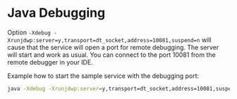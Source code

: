 # Java Debugging

Option `-Xdebug -Xrunjdwp:server=y,transport=dt_socket,address=10081,suspend=n` will cause that the service will open a port for remote debugging. The server will start and work as usual. You can connect to the port 10081 from the remote debugger in your IDE.

Example how to start the sample service with the debugging port:

```bash
java -Xdebug -Xrunjdwp:server=y,transport=dt_socket,address=10081,suspend=n -jar build/libs/zowe-rest-api-sample-spring-*.jar --spring.config.additional-location=file:config/local/application.yml
```
